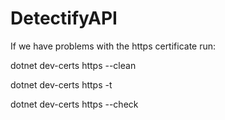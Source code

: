 # DetectifyAPI

If we have problems with the https certificate run:

dotnet dev-certs https --clean

dotnet dev-certs https -t

dotnet dev-certs https --check

